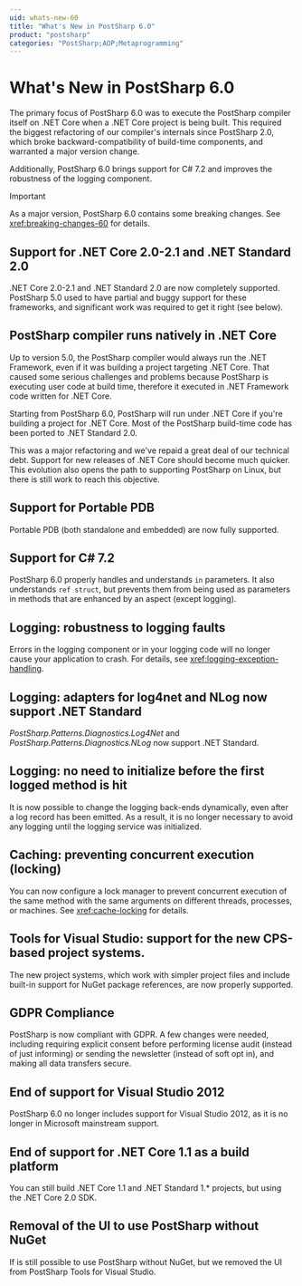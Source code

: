 ```yaml
---
uid: whats-new-60
title: "What's New in PostSharp 6.0"
product: "postsharp"
categories: "PostSharp;AOP;Metaprogramming"
---
```

# What's New in PostSharp 6.0

The primary focus of PostSharp 6.0 was to execute the PostSharp compiler itself on .NET Core when a .NET Core project is being built. This required the biggest refactoring of our compiler's internals since PostSharp 2.0, which broke backward-compatibility of build-time components, and warranted a major version change.

Additionally, PostSharp 6.0 brings support for C# 7.2 and improves the robustness of the logging component.

> [!IMPORTANT]
> As a major version, PostSharp 6.0 contains some breaking changes. See <xref:breaking-changes-60> for details. 


## Support for .NET Core 2.0-2.1 and .NET Standard 2.0

.NET Core 2.0-2.1 and .NET Standard 2.0 are now completely supported. PostSharp 5.0 used to have partial and buggy support for these frameworks, and significant work was required to get it right (see below).


## PostSharp compiler runs natively in .NET Core

Up to version 5.0, the PostSharp compiler would always run the .NET Framework, even if it was building a project targeting .NET Core. That caused some serious challenges and problems because PostSharp is executing user code at build time, therefore it executed in .NET Framework code written for .NET Core.

Starting from PostSharp 6.0, PostSharp will run under .NET Core if you're building a project for .NET Core. Most of the PostSharp build-time code has been ported to .NET Standard 2.0.

This was a major refactoring and we've repaid a great deal of our technical debt. Support for new releases of .NET Core should become much quicker. This evolution also opens the path to supporting PostSharp on Linux, but there is still work to reach this objective.


## Support for Portable PDB

Portable PDB (both standalone and embedded) are now fully supported.


## Support for C# 7.2

PostSharp 6.0 properly handles and understands `in` parameters. It also understands `ref struct`, but prevents them from being used as parameters in methods that are enhanced by an aspect (except logging). 


## Logging: robustness to logging faults

Errors in the logging component or in your logging code will no longer cause your application to crash. For details, see <xref:logging-exception-handling>. 


## Logging: adapters for log4net and NLog now support .NET Standard

*PostSharp.Patterns.Diagnostics.Log4Net* and *PostSharp.Patterns.Diagnostics.NLog* now support .NET Standard. 


## Logging: no need to initialize before the first logged method is hit

It is now possible to change the logging back-ends dynamically, even after a log record has been emitted. As a result, it is no longer necessary to avoid any logging until the logging service was initialized.


## Caching: preventing concurrent execution (locking)

You can now configure a lock manager to prevent concurrent execution of the same method with the same arguments on different threads, processes, or machines. See <xref:cache-locking> for details. 


## Tools for Visual Studio: support for the new CPS-based project systems.

The new project systems, which work with simpler project files and include built-in support for NuGet package references, are now properly supported.


## GDPR Compliance

PostSharp is now compliant with GDPR. A few changes were needed, including requiring explicit consent before performing license audit (instead of just informing) or sending the newsletter (instead of soft opt in), and making all data transfers secure.


## End of support for Visual Studio 2012

PostSharp 6.0 no longer includes support for Visual Studio 2012, as it is no longer in Microsoft mainstream support.


## End of support for .NET Core 1.1 as a build platform

You can still build .NET Core 1.1 and .NET Standard 1.* projects, but using the .NET Core 2.0 SDK.


## Removal of the UI to use PostSharp without NuGet

If is still possible to use PostSharp without NuGet, but we removed the UI from PostSharp Tools for Visual Studio.

